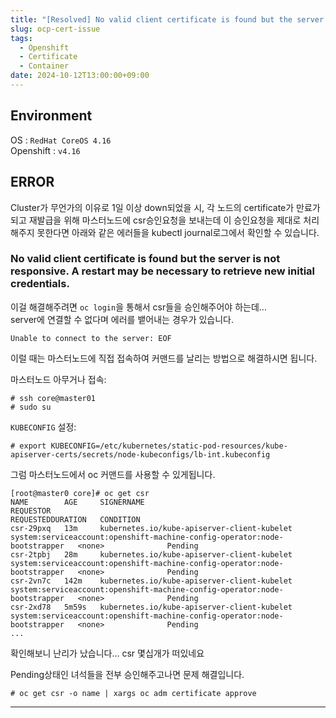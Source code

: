 ```yaml
---
title: "[Resolved] No valid client certificate is found but the server is not responsive"
slug: ocp-cert-issue
tags:
  - Openshift
  - Certificate
  - Container
date: 2024-10-12T13:00:00+09:00
---
```



## Environment
OS : `RedHat CoreOS 4.16`   
Openshift : `v4.16`     

## ERROR

Cluster가 무언가의 이유로 1일 이상 down되었을 시, 각 노드의 certificate가 만료가 되고 재발급을 위해 마스터노드에 csr승인요청을 보내는데 이 승인요청을 제대로 처리해주지 못한다면 아래와 같은 에러들을 kubectl journal로그에서 확인할 수 있습니다.  

### No valid client certificate is found but the server is not responsive. A restart may be necessary to retrieve new initial credentials.

이걸 해결해주려면 `oc login`을 통해서 csr들을 승인해주어야 하는데...  
server에 연결할 수 없다며 에러를 뱉어내는 경우가 있습니다.  
~~~
Unable to connect to the server: EOF
~~~

이럴 때는 마스터노드에 직접 접속하여 커맨드를 날리는 방법으로 해결하시면 됩니다.  

마스터노드 아무거나 접속:  
~~~
# ssh core@master01
# sudo su 
~~~

`KUBECONFIG` 설정:
~~~
# export KUBECONFIG=/etc/kubernetes/static-pod-resources/kube-apiserver-certs/secrets/node-kubeconfigs/lb-int.kubeconfig
~~~

그럼 마스터노드에서 oc 커맨드를 사용할 수 있게됩니다.  
~~~
[root@master0 core]# oc get csr
NAME        AGE     SIGNERNAME                                    REQUESTOR                                                                   REQUESTEDDURATION   CONDITION
csr-29pxq   13m     kubernetes.io/kube-apiserver-client-kubelet   system:serviceaccount:openshift-machine-config-operator:node-bootstrapper   <none>              Pending
csr-2tpbj   28m     kubernetes.io/kube-apiserver-client-kubelet   system:serviceaccount:openshift-machine-config-operator:node-bootstrapper   <none>              Pending
csr-2vn7c   142m    kubernetes.io/kube-apiserver-client-kubelet   system:serviceaccount:openshift-machine-config-operator:node-bootstrapper   <none>              Pending
csr-2xd78   5m59s   kubernetes.io/kube-apiserver-client-kubelet   system:serviceaccount:openshift-machine-config-operator:node-bootstrapper   <none>              Pending
...
~~~
확인해보니 난리가 났습니다... csr 몇십개가 떠있네요  


Pending상태인 녀석들을 전부 승인해주고나면 문제 해결입니다.   
~~~
# oc get csr -o name | xargs oc adm certificate approve
~~~

----